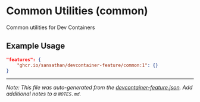 
# Common Utilities (common)

Common utilities for Dev Containers

## Example Usage

```json
"features": {
    "ghcr.io/sansathan/devcontainer-feature/common:1": {}
}
```





---

_Note: This file was auto-generated from the [devcontainer-feature.json](devcontainer-feature.json).  Add additional notes to a `NOTES.md`._
